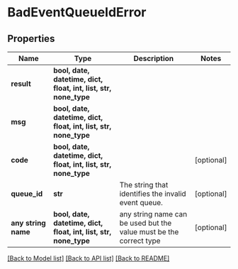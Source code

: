 # BadEventQueueIdError


## Properties
Name | Type | Description | Notes
------------ | ------------- | ------------- | -------------
**result** | **bool, date, datetime, dict, float, int, list, str, none_type** |  | 
**msg** | **bool, date, datetime, dict, float, int, list, str, none_type** |  | 
**code** | **bool, date, datetime, dict, float, int, list, str, none_type** |  | [optional] 
**queue_id** | **str** | The string that identifies the invalid event queue.  | [optional] 
**any string name** | **bool, date, datetime, dict, float, int, list, str, none_type** | any string name can be used but the value must be the correct type | [optional]

[[Back to Model list]](../README.md#documentation-for-models) [[Back to API list]](../README.md#documentation-for-api-endpoints) [[Back to README]](../README.md)


